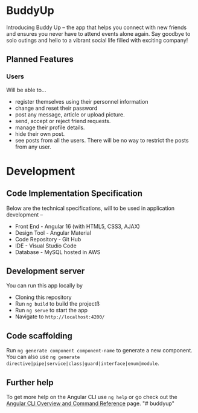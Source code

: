 # BuddyUp

Introducing Buddy Up – the app that helps you connect with new friends and ensures you never have to attend events alone again. Say goodbye to solo outings and hello to a vibrant social life filled with exciting company!

## Planned Features
### Users
Will be able to...
- register themselves using their personnel information
- change and reset their password
- post any message, article or upload picture.
- send, accept or reject friend requests.
- manage their profile details.
- hide their own post.
- see posts from all the users. There will be no way to restrict the posts from any user.

# Development

## Code Implementation Specification
Below are the technical specifications, will to be used in application development –

- Front End - Angular 16 (with HTML5, CSS3, AJAX)
- Design Tool - Angular Material
- Code Repository - Git Hub
- IDE - Visual Studio Code
- Database - MySQL hosted in AWS

## Development server

You can run this app locally by
- Cloning this repository
- Run `ng build` to build the projectß
- Run `ng serve` to start the app
- Navigate to `http://localhost:4200/`

## Code scaffolding

Run `ng generate component component-name` to generate a new component. You can also use `ng generate directive|pipe|service|class|guard|interface|enum|module`.


## Further help

To get more help on the Angular CLI use `ng help` or go check out the [Angular CLI Overview and Command Reference](https://angular.io/cli) page.
"# buddyup" 
